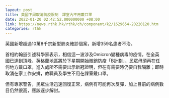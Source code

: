 ```yaml
---
layout: post
title: 英國下周取消防疫限制　課室內不用戴口罩
date: 2022-01-20 02:42:52.000000000 +08:00
link: https://news.rthk.hk/rthk/ch/component/k2/1629654-20220120.htm
categories: rthk
---
```


英國新增超過10萬8千宗新型肺炎確診個案，新增359名患者不治。

首相約翰遜引述科學家表示，相信這一波涉及Omicron變種病毒的疫情，在全英國已達到頂峰，英格蘭地區將於下星期開始撤銷防疫「B計劃」，民眾毋須再在任何地方戴口罩，進入處所不需要出示新冠證明，但在有需要時仍要自我隔離；即時取消在家工作安排，教職員及學生不用在課室戴口罩。

但有專家警告，民眾生活迅速回復正常，病例有可能再次反彈，加上目前的病例數目仍然很高，應該逐步解封。
